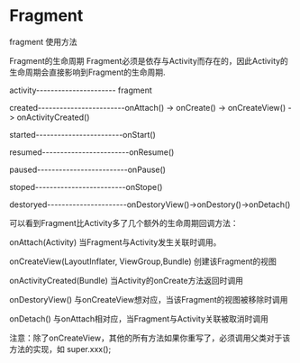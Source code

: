 # Fragment
fragment 使用方法



Fragment的生命周期
Fragment必须是依存与Activity而存在的，因此Activity的生命周期会直接影响到Fragment的生命周期.

activity---------------------- fragment

created------------------------onAttach() -> onCreate() -> onCreateView() -> onActivityCreated()
															
started------------------------onStart()

resumed------------------------onResume()

paused-------------------------onPause()

stoped-------------------------onStope()

destoryed----------------------onDestoryView()->onDestory()->onDetach()

可以看到Fragment比Activity多了几个额外的生命周期回调方法：

onAttach(Activity)
当Fragment与Activity发生关联时调用。

onCreateView(LayoutInflater, ViewGroup,Bundle)
创建该Fragment的视图

onActivityCreated(Bundle)
当Activity的onCreate方法返回时调用

onDestoryView()
与onCreateView想对应，当该Fragment的视图被移除时调用

onDetach()
与onAttach相对应，当Fragment与Activity关联被取消时调用

注意：除了onCreateView，其他的所有方法如果你重写了，必须调用父类对于该方法的实现，如 super.xxx();

															
